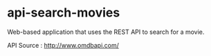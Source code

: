 # api-search-movies
Web-based application that uses the REST API to search for a movie.

API Source : http://www.omdbapi.com/
